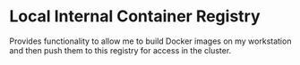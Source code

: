 # Local Internal Container Registry

Provides functionality to allow me to build Docker images on my workstation and then push them to this registry for access in the cluster.
